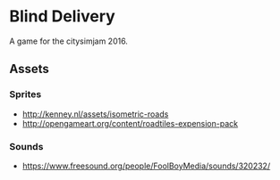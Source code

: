 # Blind Delivery

A game for the citysimjam 2016.

## Assets

### Sprites

 * http://kenney.nl/assets/isometric-roads
 * http://opengameart.org/content/roadtiles-expension-pack

### Sounds

 * https://www.freesound.org/people/FoolBoyMedia/sounds/320232/
